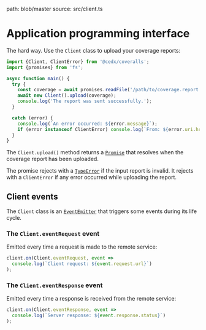 path: blob/master
source: src/client.ts

# Application programming interface
The hard way. Use the `Client` class to upload your coverage reports:

```js
import {Client, ClientError} from '@cedx/coveralls';
import {promises} from 'fs';

async function main() {
  try {
    const coverage = await promises.readFile('/path/to/coverage.report', 'utf8');
    await new Client().upload(coverage);
    console.log('The report was sent successfully.');
  }

  catch (error) {
    console.log(`An error occurred: ${error.message}`);
    if (error instanceof ClientError) console.log(`From: ${error.uri.href}`);
  }
}
```

The `Client.upload()` method returns a [`Promise`](https://developer.mozilla.org/en-US/docs/Web/JavaScript/Reference/Global_Objects/Promise) that resolves when the coverage report has been uploaded.

The promise rejects with a [`TypeError`](https://developer.mozilla.org/en-US/docs/Web/JavaScript/Reference/Global_Objects/TypeError)
if the input report is invalid. It rejects with a `ClientError` if any error occurred while uploading the report.

## Client events
The `Client` class is an [`EventEmitter`](https://nodejs.org/api/events.html) that triggers some events during its life cycle.

### The `Client.eventRequest` event
Emitted every time a request is made to the remote service:

```js
client.on(Client.eventRequest, event =>
  console.log(`Client request: ${event.request.url}`)
);
```

### The `Client.eventResponse` event
Emitted every time a response is received from the remote service:

```js
client.on(Client.eventResponse, event =>
  console.log(`Server response: ${event.response.status}`)
);
```
